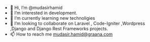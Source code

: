 - 👋 Hi, I’m @mudasirhamid
- 👀 I’m interested in development.
- 🌱 I’m currently learning new technoligies 
- 💞️ I’m looking to collaborate on Laravel , Code-Igniter ,Wordpress ,Django and Django Rest Frameworks projects.
- 📫 How to reach me mudasir.hamid@graana.com

<!---
mudasirhamid/mudasirhamid is a ✨ special ✨ repository because its `README.md` (this file) appears on your GitHub profile.
You can click the Preview link to take a look at your changes.
--->
